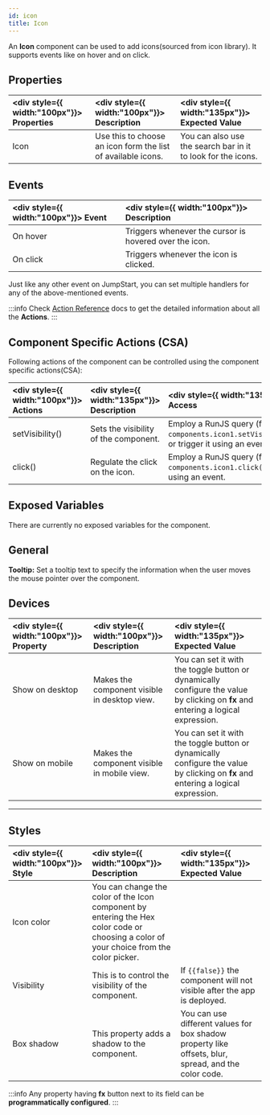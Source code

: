 ```yaml
---
id: icon
title: Icon
---
```


An **Icon** component can be used to add icons(sourced from icon library). It supports events like on hover and on click.

<div style={{paddingTop:'24px'}}>

## Properties

| <div style={{ width:"100px"}}> Properties </div> | <div style={{ width:"100px"}}> Description </div>           | <div style={{ width:"135px"}}> Expected Value </div>        |
| :----------------------------------------------- | :---------------------------------------------------------- | :---------------------------------------------------------- |
| Icon                                             | Use this to choose an icon form the list of available icons. | You can also use the search bar in it to look for the icons. |

</div>

<div style={{paddingTop:'24px'}}>

## Events

| <div style={{ width:"100px"}}> Event </div> | <div style={{ width:"100px"}}> Description </div>      |
| :------------------------------------------ | :----------------------------------------------------- |
| On hover                                    | Triggers whenever the cursor is hovered over the icon. |
| On click                                    | Triggers whenever the icon is clicked.                 |

Just like any other event on JumpStart, you can set multiple handlers for any of the above-mentioned events.

:::info
Check [Action Reference](/docs/category/actions-reference) docs to get the detailed information about all the **Actions**.
:::

</div>

<div style={{paddingTop:'24px'}}>

## Component Specific Actions (CSA)

Following actions of the component can be controlled using the component specific actions(CSA):

| <div style={{ width:"100px"}}> Actions </div> | <div style={{ width:"135px"}}> Description </div> | <div style={{ width:"135px"}}> How To Access </div>   |
| :-------------------------------------------- | :------------------------------------------------ | :---------------------------------------------------- |
| setVisibility()                                 | Sets the visibility of the component. | Employ a RunJS query (for e.g., `await components.icon1.setVisibility(false)`) or trigger it using an event. |
| click()                                         | Regulate the click on the icon.  | Employ a RunJS query (for e.g., `await components.icon1.click()`) or trigger it using an event.              |

</div>

<div style={{paddingTop:'24px'}}>

## Exposed Variables

There are currently no exposed variables for the component.

</div>

<div style={{paddingTop:'24px'}}>

## General

<b>Tooltip:</b> Set a tooltip text to specify the information when the user moves the mouse pointer over the component.

</div>

<div style={{paddingTop:'24px'}}>

## Devices

| <div style={{ width:"100px"}}> Property </div> | <div style={{ width:"100px"}}> Description </div> | <div style={{ width:"135px"}}> Expected Value </div>                                                            |
| :------------------------------------------- | :------------------------------------------------ | :-------------------------------------------------------------------------------------------------------------- |
| Show on desktop                              | Makes the component visible in desktop view.         | You can set it with the toggle button or dynamically configure the value by clicking on **fx** and entering a logical expression. |
| Show on mobile                               | Makes the component visible in mobile view.          | You can set it with the toggle button or dynamically configure the value by clicking on **fx** and entering a logical expression. |

</div>

<div style={{paddingTop:'24px'}}>

---

## Styles

| <div style={{ width:"100px"}}> Style </div> | <div style={{ width:"100px"}}> Description </div> | <div style={{ width:"135px"}}> Expected Value </div> |
|:----------- |:----------- |:------------- |
| Icon color |  You can change the color of the Icon component by entering the Hex color code or choosing a color of your choice from the color picker. |
| Visibility | This is to control the visibility of the component. | If `{{false}}` the component will not visible after the app is deployed. | It can only have boolean values i.e. either `{{true}}` or `{{false}}`. By default, it's set to `{{true}}`. |
| Box shadow | This property adds a shadow to the component. | You can use different values for box shadow property like offsets, blur, spread, and the color code. |

:::info
Any property having **fx** button next to its field can be **programmatically configured**.
:::

</div>
